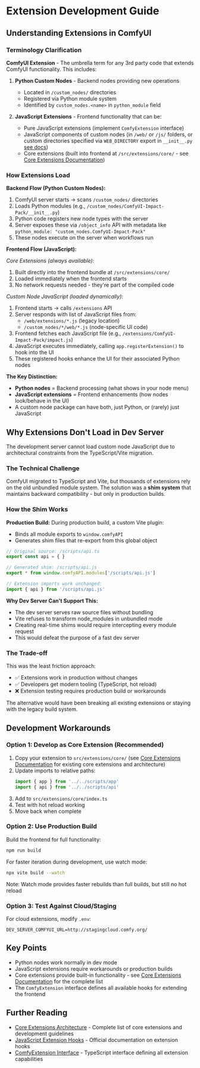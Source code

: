 # Extension Development Guide

## Understanding Extensions in ComfyUI

### Terminology Clarification

**ComfyUI Extension** - The umbrella term for any 3rd party code that extends ComfyUI functionality. This includes:

1. **Python Custom Nodes** - Backend nodes providing new operations
   - Located in `/custom_nodes/` directories
   - Registered via Python module system
   - Identified by `custom_nodes.<name>` in `python_module` field

2. **JavaScript Extensions** - Frontend functionality that can be:
   - Pure JavaScript extensions (implement `ComfyExtension` interface)
   - JavaScript components of custom nodes (in `/web/` or `/js/` folders, or custom directories specified via `WEB_DIRECTORY` export in `__init__.py` [see docs](https://docs.comfy.org/custom-nodes/backend/lifecycle#web-directory))
   - Core extensions (built into frontend at `/src/extensions/core/` - see [Core Extensions Documentation](./core.md))

### How Extensions Load

**Backend Flow (Python Custom Nodes):**
1. ComfyUI server starts → scans `/custom_nodes/` directories
2. Loads Python modules (e.g., `/custom_nodes/ComfyUI-Impact-Pack/__init__.py`)
3. Python code registers new node types with the server
4. Server exposes these via `/object_info` API with metadata like `python_module: "custom_nodes.ComfyUI-Impact-Pack"`
5. These nodes execute on the server when workflows run

**Frontend Flow (JavaScript):**

*Core Extensions (always available):*
1. Built directly into the frontend bundle at `/src/extensions/core/`
2. Loaded immediately when the frontend starts
3. No network requests needed - they're part of the compiled code

*Custom Node JavaScript (loaded dynamically):*
1. Frontend starts → calls `/extensions` API
2. Server responds with list of JavaScript files from:
   - `/web/extensions/*.js` (legacy location)
   - `/custom_nodes/*/web/*.js` (node-specific UI code)
3. Frontend fetches each JavaScript file (e.g., `/extensions/ComfyUI-Impact-Pack/impact.js`)
4. JavaScript executes immediately, calling `app.registerExtension()` to hook into the UI
5. These registered hooks enhance the UI for their associated Python nodes

**The Key Distinction:**
- **Python nodes** = Backend processing (what shows in your node menu)
- **JavaScript extensions** = Frontend enhancements (how nodes look/behave in the UI)
- A custom node package can have both, just Python, or (rarely) just JavaScript

## Why Extensions Don't Load in Dev Server

The development server cannot load custom node JavaScript due to architectural constraints from the TypeScript/Vite migration.

### The Technical Challenge

ComfyUI migrated to TypeScript and Vite, but thousands of extensions rely on the old unbundled module system. The solution was a **shim system** that maintains backward compatibility - but only in production builds.

### How the Shim Works

**Production Build:**
During production build, a custom Vite plugin:
- Binds all module exports to `window.comfyAPI`
- Generates shim files that re-export from this global object

```javascript
// Original source: /scripts/api.ts
export const api = { }

// Generated shim: /scripts/api.js
export * from window.comfyAPI.modules['/scripts/api.js']

// Extension imports work unchanged:
import { api } from '/scripts/api.js'
```

**Why Dev Server Can't Support This:**
- The dev server serves raw source files without bundling
- Vite refuses to transform node_modules in unbundled mode
- Creating real-time shims would require intercepting every module request
- This would defeat the purpose of a fast dev server

### The Trade-off

This was the least friction approach:
- ✅ Extensions work in production without changes
- ✅ Developers get modern tooling (TypeScript, hot reload)
- ❌ Extension testing requires production build or workarounds

The alternative would have been breaking all existing extensions or staying with the legacy build system.

## Development Workarounds

### Option 1: Develop as Core Extension (Recommended)

1. Copy your extension to `src/extensions/core/` (see [Core Extensions Documentation](./core.md) for existing core extensions and architecture)
2. Update imports to relative paths:
   ```javascript
   import { app } from '../../scripts/app'
   import { api } from '../../scripts/api'
   ```
3. Add to `src/extensions/core/index.ts`
4. Test with hot reload working
5. Move back when complete

### Option 2: Use Production Build

Build the frontend for full functionality:
```bash
npm run build
```

For faster iteration during development, use watch mode:
```bash
npx vite build --watch
```

Note: Watch mode provides faster rebuilds than full builds, but still no hot reload

### Option 3: Test Against Cloud/Staging

For cloud extensions, modify `.env`:
```
DEV_SERVER_COMFYUI_URL=http://stagingcloud.comfy.org/
```

## Key Points

- Python nodes work normally in dev mode
- JavaScript extensions require workarounds or production builds
- Core extensions provide built-in functionality - see [Core Extensions Documentation](./core.md) for the complete list
- The `ComfyExtension` interface defines all available hooks for extending the frontend

## Further Reading

- [Core Extensions Architecture](./core.md) - Complete list of core extensions and development guidelines
- [JavaScript Extension Hooks](https://docs.comfy.org/custom-nodes/js/javascript_hooks) - Official documentation on extension hooks
- [ComfyExtension Interface](../../src/types/comfy.ts) - TypeScript interface defining all extension capabilities